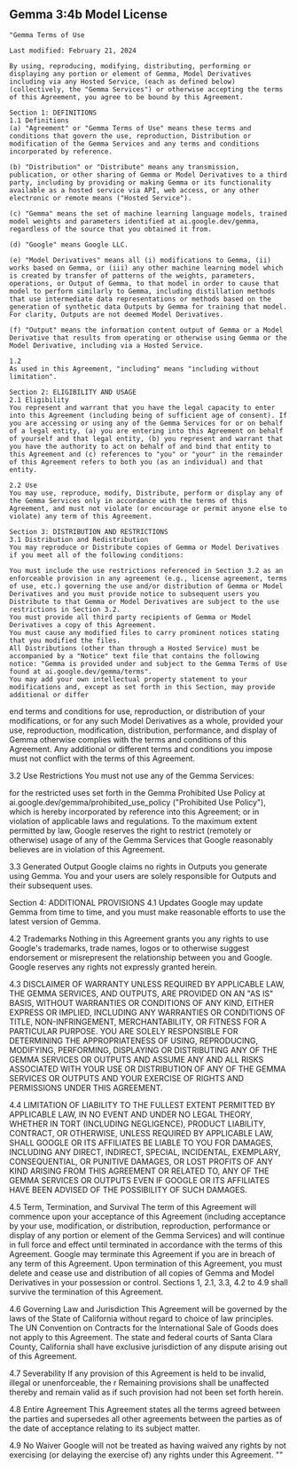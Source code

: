 ## Gemma 3:4b Model License

```
"Gemma Terms of Use 

Last modified: February 21, 2024

By using, reproducing, modifying, distributing, performing or displaying any portion or element of Gemma, Model Derivatives including via any Hosted Service, (each as defined below) (collectively, the "Gemma Services") or otherwise accepting the terms of this Agreement, you agree to be bound by this Agreement.

Section 1: DEFINITIONS
1.1 Definitions
(a) "Agreement" or "Gemma Terms of Use" means these terms and conditions that govern the use, reproduction, Distribution or modification of the Gemma Services and any terms and conditions incorporated by reference.

(b) "Distribution" or "Distribute" means any transmission, publication, or other sharing of Gemma or Model Derivatives to a third party, including by providing or making Gemma or its functionality available as a hosted service via API, web access, or any other electronic or remote means ("Hosted Service").

(c) "Gemma" means the set of machine learning language models, trained model weights and parameters identified at ai.google.dev/gemma, regardless of the source that you obtained it from.

(d) "Google" means Google LLC.

(e) "Model Derivatives" means all (i) modifications to Gemma, (ii) works based on Gemma, or (iii) any other machine learning model which is created by transfer of patterns of the weights, parameters, operations, or Output of Gemma, to that model in order to cause that model to perform similarly to Gemma, including distillation methods that use intermediate data representations or methods based on the generation of synthetic data Outputs by Gemma for training that model. For clarity, Outputs are not deemed Model Derivatives.

(f) "Output" means the information content output of Gemma or a Model Derivative that results from operating or otherwise using Gemma or the Model Derivative, including via a Hosted Service.

1.2
As used in this Agreement, "including" means "including without limitation".

Section 2: ELIGIBILITY AND USAGE
2.1 Eligibility
You represent and warrant that you have the legal capacity to enter into this Agreement (including being of sufficient age of consent). If you are accessing or using any of the Gemma Services for or on behalf of a legal entity, (a) you are entering into this Agreement on behalf of yourself and that legal entity, (b) you represent and warrant that you have the authority to act on behalf of and bind that entity to this Agreement and (c) references to "you" or "your" in the remainder of this Agreement refers to both you (as an individual) and that entity.

2.2 Use
You may use, reproduce, modify, Distribute, perform or display any of the Gemma Services only in accordance with the terms of this Agreement, and must not violate (or encourage or permit anyone else to violate) any term of this Agreement.

Section 3: DISTRIBUTION AND RESTRICTIONS
3.1 Distribution and Redistribution
You may reproduce or Distribute copies of Gemma or Model Derivatives if you meet all of the following conditions:

You must include the use restrictions referenced in Section 3.2 as an enforceable provision in any agreement (e.g., license agreement, terms of use, etc.) governing the use and/or distribution of Gemma or Model Derivatives and you must provide notice to subsequent users you Distribute to that Gemma or Model Derivatives are subject to the use restrictions in Section 3.2.
You must provide all third party recipients of Gemma or Model Derivatives a copy of this Agreement.
You must cause any modified files to carry prominent notices stating that you modified the files.
All Distributions (other than through a Hosted Service) must be accompanied by a "Notice" text file that contains the following notice: "Gemma is provided under and subject to the Gemma Terms of Use found at ai.google.dev/gemma/terms".
You may add your own intellectual property statement to your modifications and, except as set forth in this Section, may provide additional or differ
```
end terms and conditions for use, reproduction, or distribution of your modifications, or for any such Model Derivatives as a whole, provided your use, reproduction, modification, distribution, performance, and display of Gemma otherwise complies with the terms and conditions of this Agreement. Any additional or different terms and conditions you impose must not conflict with the terms of this Agreement.

3.2 Use Restrictions
You must not use any of the Gemma Services:

for the restricted uses set forth in the Gemma Prohibited Use Policy at ai.google.dev/gemma/prohibited_use_policy ("Prohibited Use Policy"), which is hereby incorporated by reference into this Agreement; or
in violation of applicable laws and regulations.
To the maximum extent permitted by law, Google reserves the right to restrict (remotely or otherwise) usage of any of the Gemma Services that Google reasonably believes are in violation of this Agreement.

3.3 Generated Output
Google claims no rights in Outputs you generate using Gemma. You and your users are solely responsible for Outputs and their subsequent uses.

Section 4: ADDITIONAL PROVISIONS
4.1 Updates
Google may update Gemma from time to time, and you must make reasonable efforts to use the latest version of Gemma.

4.2 Trademarks
Nothing in this Agreement grants you any rights to use Google's trademarks, trade names, logos or to otherwise suggest endorsement or misrepresent the relationship between you and Google. Google reserves any rights not expressly granted herein.

4.3 DISCLAIMER OF WARRANTY
UNLESS REQUIRED BY APPLICABLE LAW, THE GEMMA SERVICES, AND OUTPUTS, ARE PROVIDED ON AN "AS IS" BASIS, WITHOUT WARRANTIES OR CONDITIONS OF ANY KIND, EITHER EXPRESS OR IMPLIED, INCLUDING ANY WARRANTIES OR CONDITIONS OF TITLE, NON-INFRINGEMENT, MERCHANTABILITY, OR FITNESS FOR A PARTICULAR PURPOSE. YOU ARE SOLELY RESPONSIBLE FOR DETERMINING THE APPROPRIATENESS OF USING, REPRODUCING, MODIFYING, PERFORMING, DISPLAYING OR DISTRIBUTING ANY OF THE GEMMA SERVICES OR OUTPUTS AND ASSUME ANY AND ALL RISKS ASSOCIATED WITH YOUR USE OR DISTRIBUTION OF ANY OF THE GEMMA SERVICES OR OUTPUTS AND YOUR EXERCISE OF RIGHTS AND PERMISSIONS UNDER THIS AGREEMENT.

4.4 LIMITATION OF LIABILITY
TO THE FULLEST EXTENT PERMITTED BY APPLICABLE LAW, IN NO EVENT AND UNDER NO LEGAL THEORY, WHETHER IN TORT (INCLUDING NEGLIGENCE), PRODUCT LIABILITY, CONTRACT, OR OTHERWISE, UNLESS REQUIRED BY APPLICABLE LAW, SHALL GOOGLE OR ITS AFFILIATES BE LIABLE TO YOU FOR DAMAGES, INCLUDING ANY DIRECT, INDIRECT, SPECIAL, INCIDENTAL, EXEMPLARY, CONSEQUENTIAL, OR PUNITIVE DAMAGES, OR LOST PROFITS OF ANY KIND ARISING FROM THIS AGREEMENT OR RELATED TO, ANY OF THE GEMMA SERVICES OR OUTPUTS EVEN IF GOOGLE OR ITS AFFILIATES HAVE BEEN ADVISED OF THE POSSIBILITY OF SUCH DAMAGES.

4.5 Term, Termination, and Survival
The term of this Agreement will commence upon your acceptance of this Agreement (including acceptance by your use, modification, or distribution, reproduction, performance or display of any portion or element of the Gemma Services) and will continue in full force and effect until terminated in accordance with the terms of this Agreement. Google may terminate this Agreement if you are in breach of any term of this Agreement. Upon termination of this Agreement, you must delete and cease use and distribution of all copies of Gemma and Model Derivatives in your possession or control. Sections 1, 2.1, 3.3, 4.2 to 4.9 shall survive the termination of this Agreement.

4.6 Governing Law and Jurisdiction
This Agreement will be governed by the laws of the State of California without regard to choice of law principles. The UN Convention on Contracts for the International Sale of Goods does not apply to this Agreement. The state and federal courts of Santa Clara County, California shall have exclusive jurisdiction of any dispute arising out of this Agreement.

4.7 Severability
If any provision of this Agreement is held to be invalid, illegal or unenforceable, the r
Remaining provisions shall be unaffected thereby and remain valid as if such provision had not been set forth herein.

4.8 Entire Agreement
This Agreement states all the terms agreed between the parties and supersedes all other agreements between the parties as of the date of acceptance relating to its subject matter.

4.9 No Waiver
Google will not be treated as having waived any rights by not exercising (or delaying the exercise of) any rights under this Agreement.
""
